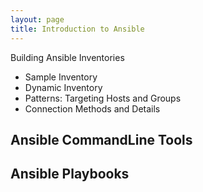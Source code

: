 ```yaml
---
layout: page
title: Introduction to Ansible
---
```


Building Ansible Inventories
- Sample Inventory
- Dynamic Inventory
- Patterns: Targeting Hosts and Groups
- Connection Methods and Details

Ansible CommandLine Tools
- 

Ansible Playbooks
- 